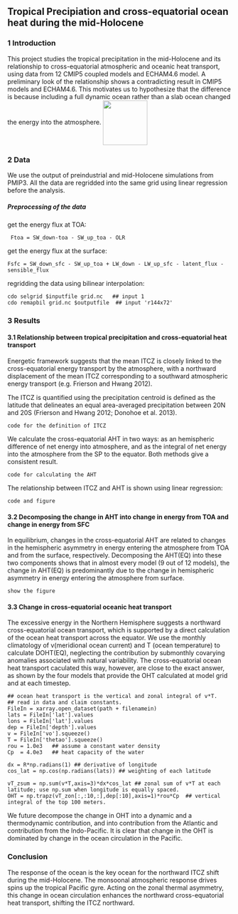 ## Tropical Precipiation and cross-equatorial ocean heat during the mid-Holocene

### 1 Introduction
This project studies the tropical precipitation in the mid-Holocene and its relationship to cross-equatorial atmospheric and oceanic heat transport, using data from 12 CMIP5 coupled models and ECHAM4.6 model. A preliminary look of the relationship shows a contradicting result in CMIP5 models and ECHAM4.6. This motivates us to hypothesize that the difference is because including a full dynamic ocean rather than a slab ocean changed the energy into the atmosphere.
<img src="https://github.com/xliu0628/xliu0628.github.io/blob/master/photos/xx.jpg" align="center" width="100" >

### 2 Data
We use the output of preindustrial and mid-Holocene simulations from PMIP3. All the data are regridded into the same grid using linear regression before the analysis. 
##### Preprocessing of the data
get the energy flux at TOA: 
    
     Ftoa = SW_down-toa - SW_up_toa - OLR
    
get the energy flux at the surface:
    
    Fsfc = SW_down_sfc - SW_up_toa + LW_down - LW_up_sfc - latent_flux - sensible_flux

regridding the data using bilinear interpolation: 
 
    cdo selgrid $inputfile grid.nc   ## input 1
    cdo remapbil grid.nc $outputfile  ## input 'r144x72'
 
### 3 Results
#### 3.1 Relationship between tropical precipitation and cross-equatorial heat transport
Energetic framework suggests that the mean ITCZ is closely linked to the cross-equatorial energy transport by the atmosphere, with a northward displacement of the mean ITCZ corresponding to a southward atmospheric energy transport (e.g. Frierson and Hwang 2012). 

The ITCZ is quantified using the precipitation centroid is defined as the latitude that delineates an equal area-averaged precipitation between 20N and 20S (Frierson and Hwang 2012; Donohoe et al. 2013).
```
code for the definition of ITCZ
```
We calculate the cross-equatorial AHT in two ways: as an hemispheric difference of net energy into atmosphere, and as the integral of net energy into the atmosphere from the SP to the equator. Both methods give a consistent result. 
```
code for calculating the AHT
```
The relationship between ITCZ and AHT is shown using linear regression: 
```
code and figure
```
#### 3.2 Decomposing the change in AHT into change in energy from TOA and change in energy from SFC
In equilibrium, changes in the cross-equatorial AHT are related to changes in the hemispheric asymmetry in energy entering the atmosphere from TOA and from the surface, respectively. Decomposing the AHT(EQ) into these two components shows that in almost every model (9 out of 12 models), the change in AHT(EQ) is predominantly due to the change in hemispheric asymmetry in energy entering the atmosphere from surface. 
```
show the figure
```
#### 3.3 Change in cross-equatorial oceanic heat transport
The excessive energy in the Northern Hemisphere suggests a northward cross-equatorial ocean transport, which is supported by a direct calculation of the ocean heat transport across the equator. We use the monthly climatology of v(meridional ocean current) and T (ocean temperature) to calculate DOHT(EQ), neglecting the contribution by submonthly covarying anomalies associated with natural variability. The cross-equatorial ocean heat transport caculated this way, however, are close to the exact answer, as shown by the four models that provide the OHT calculated at model grid and at each timestep. 
```
## ocean heat transport is the vertical and zonal integral of v*T. 
## read in data and claim constants. 
FileIn = xarray.open_dataset(path + filenamein)
lats = FileIn['lat'].values
lons = FileIn['lat'].values
dep = FileIn['depth'].values
v = FileIn['vo'].squeeze()
T = FileIn['thetao'].squeeze()
rou = 1.0e3   ## assume a constant water density
Cp  = 4.0e3   ## heat capacity of the water

dx = R*np.radians(1) ## derivative of longitude
cos_lat = np.cos(np.radians(lats)) ## weighting of each latitude

vT_zsum = np.sum(v*T,axis=3)*dx*cos_lat ## zonal sum of v*T at each latitude; use np.sum when longitude is equally spaced.
OHT = np.trapz(vT_zon[:,:10,:],dep[:10],axis=1)*rou*Cp  ## vertical integral of the top 100 meters.

```
We future decompose the change in OHT into a dynamic and a thermodynamic contribution, and into contribution from the Atlantic and contribution from the Indo-Pacific. It is clear that change in the OHT is dominated by change in the ocean circulation in the Pacific. 

### Conclusion
The response of the ocean is the key ocean for the northward ITCZ shift during the mid-Holocene. The monsoonal atmospheric response drives spins up the tropical Pacific gyre. Acting on the zonal thermal asymmetry, this change in ocean circulation enhances the northward cross-equatorial heat transport, shifting the ITCZ northward. 
